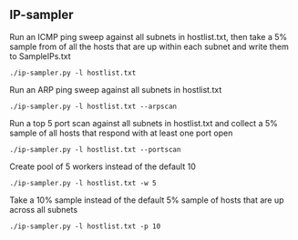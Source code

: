 ## IP-sampler

Run an ICMP ping sweep against all subnets in hostlist.txt, then take a 5% sample from of all the hosts that are up within each subnet and write them to SampleIPs.txt

```./ip-sampler.py -l hostlist.txt```


Run an ARP ping sweep against all subnets in hostlist.txt

```./ip-sampler.py -l hostlist.txt --arpscan```


Run a top 5 port scan against all subnets in hostlist.txt and collect a 5% sample of all hosts that respond with at least one port open

```./ip-sampler.py -l hostlist.txt --portscan```


Create pool of 5 workers instead of the default 10

```./ip-sampler.py -l hostlist.txt -w 5```


Take a 10% sample instead of the default 5% sample of hosts that are up across all subnets

```./ip-sampler.py -l hostlist.txt -p 10```
